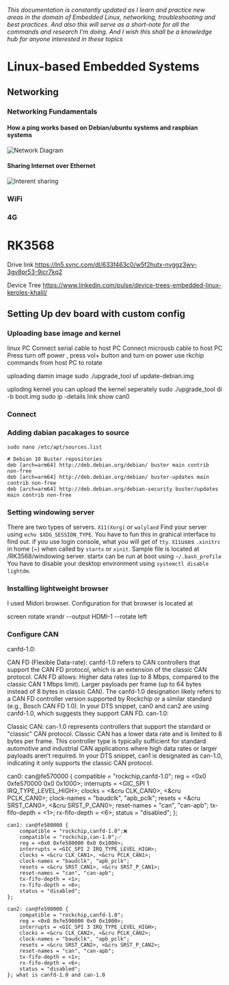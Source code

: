 *This documentation is constantly updated as I learn and practice new areas in the domain of Embedded Linux, networking, troubleshooting and best practices. And also this will serve as a short-note for all the commands and research I'm doing. And I wish this shall be a knowledge hub for anyone interested in these topics*
# Linux-based Embedded Systems
## Networking
### Networking Fundamentals
#### How a ping works based on Debian/ubuntu systems and raspbian systems 

![Network Diagram](https://github.com/kasunvj/SoMs-Im-working-on/blob/main/images/net.jpg?raw=true)

#### Sharing Internet over Ethernet

![Interent sharing](https://github.com/kasunvj/SoMs-Im-working-on/blob/main/images/dnsmsq%20(1).jpg?raw=true)

### WiFi
### 4G

# RK3568 

Drive link
https://ln5.sync.com/dl/633f463c0/w5f2hutx-nvggz3wv-3gv8pr53-9jcr7kq2

Device Tree 
https://www.linkedin.com/pulse/device-trees-embedded-linux-keroles-khalil/

## Setting Up dev board with custom config 

### Uploading base image and kernel
linux PC
Connect serial cable to host PC
Connect microusb cable to host PC
Press turn off power , press vol+ button and turn on power
use rkchip commands from host PC to rotate

uploading damin image 
sudo ./upgrade_tool uf update-debian.img

uploding kernel 
you can upload the kernel seperately 
sudo ./upgrade_tool di -b boot.img
sudo ip -details link show can0

### Connect 

### Adding dabian pacakages to source
`sudo nano /etc/apt/sources.list`
```
# Debian 10 Buster repositories
deb [arch=arm64] http://deb.debian.org/debian/ buster main contrib non-free
deb [arch=arm64] http://deb.debian.org/debian/ buster-updates main contrib non-free
deb [arch=arm64] http://deb.debian.org/debian-security buster/updates main contrib non-free
```


### Setting windowing server 
There are two types of servers. `X11(Xorg)` or `walyland`
Find your server using `echo $XDG_SESSION_TYPE`. You have to fun this in grahical interface to find out. if you use login console, what you will get of `tty`. `X11`uses `.xinitrc` in home (~) when called by `startx` or `xinit`. Sample file is located at /RK3568/windowing server. startx can be run at boot using `~/.bash_profile`
You have to disable your desktop environment using `systemctl disable lightdm`. 

### Installing lightweight browser
I used Midori browser. Configuration for that browser is located at 

screen rotate
xrandr --output HDMI-1 --rotate left



### Configure CAN

canfd-1.0:

CAN FD (Flexible Data-rate): canfd-1.0 refers to CAN controllers that support the CAN FD protocol, which is an extension of the classic CAN protocol. CAN FD allows:
Higher data rates (up to 8 Mbps, compared to the classic CAN 1 Mbps limit).
Larger payloads per frame (up to 64 bytes instead of 8 bytes in classic CAN).
The canfd-1.0 designation likely refers to a CAN FD controller version supported by Rockchip or a similar standard (e.g., Bosch CAN FD 1.0).
In your DTS snippet, can0 and can2 are using canfd-1.0, which suggests they support CAN FD.
can-1.0:

Classic CAN: can-1.0 represents controllers that support the standard or "classic" CAN protocol. Classic CAN has a lower data rate and is limited to 8 bytes per frame.
This controller type is typically sufficient for standard automotive and industrial CAN applications where high data rates or larger payloads aren’t required.
In your DTS snippet, can1 is designated as can-1.0, indicating it only supports the classic CAN protocol.


can0: can@fe570000 {
		compatible = "rockchip,canfd-1.0";
		reg = <0x0 0xfe570000 0x0 0x1000>;
		interrupts = <GIC_SPI 1 IRQ_TYPE_LEVEL_HIGH>;
		clocks = <&cru CLK_CAN0>, <&cru PCLK_CAN0>;
		clock-names = "baudclk", "apb_pclk";
		resets = <&cru SRST_CAN0>, <&cru SRST_P_CAN0>;
		reset-names = "can", "can-apb";
		tx-fifo-depth = <1>;
		rx-fifo-depth = <6>;
		status = "disabled";
	};

	can1: can@fe580000 {
		compatible = "rockchip,canfd-1.0";❌️
		compatible = "rockchip,can-1.0";✅️
		reg = <0x0 0xfe580000 0x0 0x1000>;
		interrupts = <GIC_SPI 2 IRQ_TYPE_LEVEL_HIGH>;
		clocks = <&cru CLK_CAN1>, <&cru PCLK_CAN1>;
		clock-names = "baudclk", "apb_pclk";
		resets = <&cru SRST_CAN1>, <&cru SRST_P_CAN1>;
		reset-names = "can", "can-apb";
		tx-fifo-depth = <1>;
		rx-fifo-depth = <6>;
		status = "disabled";
	};

	can2: can@fe590000 {
		compatible = "rockchip,canfd-1.0";
		reg = <0x0 0xfe590000 0x0 0x1000>;
		interrupts = <GIC_SPI 3 IRQ_TYPE_LEVEL_HIGH>;
		clocks = <&cru CLK_CAN2>, <&cru PCLK_CAN2>;
		clock-names = "baudclk", "apb_pclk";
		resets = <&cru SRST_CAN2>, <&cru SRST_P_CAN2>;
		reset-names = "can", "can-apb";
		tx-fifo-depth = <1>;
		rx-fifo-depth = <6>;
		status = "disabled";
	}; what is canfd-1.0 and can-1.0
  


